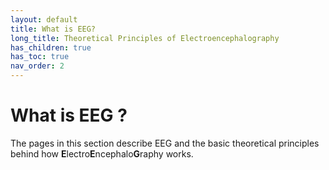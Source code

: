```yaml
---
layout: default
title: What is EEG?
long_title: Theoretical Principles of Electroencephalography
has_children: true
has_toc: true
nav_order: 2
---
```

# What is EEG ?
The pages in this section describe EEG and the basic theoretical principles behind how **E**lectro**E**ncephalo**G**raphy works.